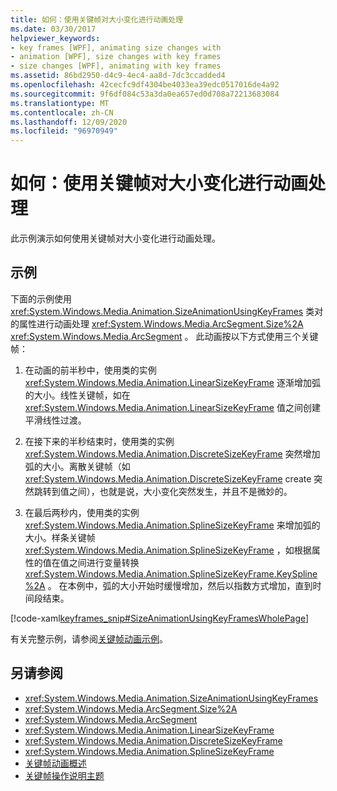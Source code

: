 ```yaml
---
title: 如何：使用关键帧对大小变化进行动画处理
ms.date: 03/30/2017
helpviewer_keywords:
- key frames [WPF], animating size changes with
- animation [WPF], size changes with key frames
- size changes [WPF], animating with key frames
ms.assetid: 86bd2950-d4c9-4ec4-aa8d-7dc3ccadded4
ms.openlocfilehash: 42cecfc9df4304be4033ea39edc0517016de4a92
ms.sourcegitcommit: 9f6df084c53a3da0ea657ed0d708a72213683084
ms.translationtype: MT
ms.contentlocale: zh-CN
ms.lasthandoff: 12/09/2020
ms.locfileid: "96970949"
---
```

# <a name="how-to-animate-size-changes-by-using-key-frames"></a>如何：使用关键帧对大小变化进行动画处理
此示例演示如何使用关键帧对大小变化进行动画处理。  
  
## <a name="example"></a>示例  
 下面的示例使用 <xref:System.Windows.Media.Animation.SizeAnimationUsingKeyFrames> 类对的属性进行动画处理 <xref:System.Windows.Media.ArcSegment.Size%2A> <xref:System.Windows.Media.ArcSegment> 。 此动画按以下方式使用三个关键帧：  
  
1. 在动画的前半秒中，使用类的实例 <xref:System.Windows.Media.Animation.LinearSizeKeyFrame> 逐渐增加弧的大小。线性关键帧，如在 <xref:System.Windows.Media.Animation.LinearSizeKeyFrame> 值之间创建平滑线性过渡。  
  
2. 在接下来的半秒结束时，使用类的实例 <xref:System.Windows.Media.Animation.DiscreteSizeKeyFrame> 突然增加弧的大小。离散关键帧（如 <xref:System.Windows.Media.Animation.DiscreteSizeKeyFrame> create 突然跳转到值之间），也就是说，大小变化突然发生，并且不是微妙的。  
  
3. 在最后两秒内，使用类的实例 <xref:System.Windows.Media.Animation.SplineSizeKeyFrame> 来增加弧的大小。样条关键帧 <xref:System.Windows.Media.Animation.SplineSizeKeyFrame> ，如根据属性的值在值之间进行变量转换 <xref:System.Windows.Media.Animation.SplineSizeKeyFrame.KeySpline%2A> 。 在本例中，弧的大小开始时缓慢增加，然后以指数方式增加，直到时间段结束。  
  
 [!code-xaml[keyframes_snip#SizeAnimationUsingKeyFramesWholePage](~/samples/snippets/xaml/VS_Snippets_Wpf/keyframes_snip/XAML/SizeAnimationUsingKeyFramesExample.xaml#sizeanimationusingkeyframeswholepage)]  
  
 有关完整示例，请参阅[关键帧动画示例](https://github.com/microsoft/WPF-Samples/tree/master/Animation/KeyFrameAnimation)。  
  
## <a name="see-also"></a>另请参阅

- <xref:System.Windows.Media.Animation.SizeAnimationUsingKeyFrames>
- <xref:System.Windows.Media.ArcSegment.Size%2A>
- <xref:System.Windows.Media.ArcSegment>
- <xref:System.Windows.Media.Animation.LinearSizeKeyFrame>
- <xref:System.Windows.Media.Animation.DiscreteSizeKeyFrame>
- <xref:System.Windows.Media.Animation.SplineSizeKeyFrame>
- [关键帧动画概述](key-frame-animations-overview.md)
- [关键帧操作说明主题](key-frame-animation-how-to-topics.md)
